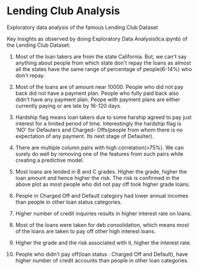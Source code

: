 # Lending Club Analysis
Exploratory data analysis of the famous Lending Club Dataset

Key Insights as observed by doing Exploratory Data Analysis(lca.ipynb) of the Lending Club Dataset:

1. Most of the loan takers are from the state California. But, we can't say anything about people from which state don't repay the loans as almost all the states have the same range of percentage of people(6-14%) who don't repay.

2. Most of the loans are of amount near 10000. People who did not pay back did not have a payment plan. People who fully paid back also didn't have any payment plan. 
   Peope with payment plans are either currently paying or are late by 16-120 days.
   
3. Hardship flag means loan takers due to some harship agreed to pay just interest for a limited period of time. Interestingly the hardship flag is 'NO' for Defauters and Charged- Offs(people from whom there is no expectation of any payment. Its next stage of Defaulter). 

4. There are multiple column pairs with high correlation(>75%). We can surely do well by removing one of the features from such pairs while creating a predictive model.

5. Most loans are lended in B and C grades. Higher the grade, higher the loan amount and hence higher the risk. The risk is confirmed in the above plot as most people who did not pay off took higher grade loans.

6. People in Charged Off and Default category had lower annual incomes than people in other loan status categories.

7. Higher number of credit inquiries results in higher interest rate on loans.
 
8. Most of the loans were taken for deb consolidation, which means most of the loans are taken to pay off other high interest loans.

9. Higher the grade and the risk associated with it, higher the interest rate.

10. People who didn't pay off(loan status : Charged Off and Default), have higher number of credit accounts than people in other loan categories. 


